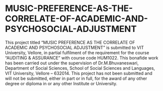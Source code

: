 # MUSIC-PREFERENCE-AS-THE-CORRELATE-OF-ACADEMIC-AND-PSYCHOSOCIAL-ADJUSTMENT
This project titled “MUSIC PREFERENCE AS THE CORRELATE OF ACADEMIC AND PSYCHOSOCIAL ADJUSTMENT” is submitted to VIT University, Vellore, in partial fulfilment of the requirement for the course “AUDITING & ASSURANCE” with course code HUM1022.
This bonafide work has been carried out under the supervision of Dr.M.Bhuvaneswari, Department of Social Sciences, School of Social Sciences and Languages, VIT University, Vellore – 632014. 
This project has not been submitted and will not be submitted, either in part or in full, for the award of any other degree or diploma in or any other Institute or University.
